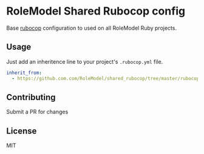 # RoleModel Shared Rubocop config

Base [rubocop](https://github.com/bbatsov/rubocop#inheriting-configuration-from-a-remote-url) configuration to used on all RoleModel Ruby projects.

## Usage

Just add an inheritence line to your project's `.rubocop.yml` file.

```yaml
inherit_from:
  - https://github.com.com/RoleModel/shared_rubocop/tree/master/rubocop.yml
```

## Contributing

Submit a PR for changes

## License

MIT
